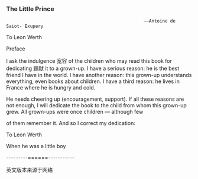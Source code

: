 ### The Little Prince

                         								——Antoine de Saiot- Exupery 

To Leon Werth

Preface

I ask the indulgence 宽容 of the children who may read this book for dedicating 题献 it to a grown-up. I have a serious reason: he is the best friend I have in the world. I have another reason: this grown-up understands everything, even books about children. I have a third reason: he lives in France where he is hungry and cold.

He needs cheering up (encouragement, support). If all these reasons are not enough, I will dedicate the book to the child from whom this grown-up grew. All grown-ups were once children — although few

of them remember it. And so I correct my dedication: 

To Leon Werth 

When he was a little boy 

---------======-----------

英文版本来源于网络
